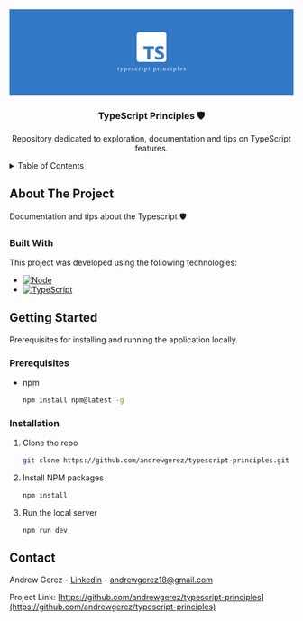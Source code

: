 <div align="center">
  <a href="">
    <img src="src/assets/readme/banner.png" alt="TypeScript Principles Banner">
  </a>
  
  <h3 align="center">TypeScript Principles 🛡️</h3>

  <p align="center">
    Repository dedicated to exploration, documentation and tips on TypeScript features.
  </p>
</div>



<details>
  <summary>Table of Contents</summary>
  <ol>
    <li>
      <a href="#about-the-project">About The Project</a>
      <ul>
        <li><a href="#built-with">Built With</a></li>
      </ul>
    </li>
    <li>
      <a href="#getting-started">Getting Started</a>
      <ul>
        <li><a href="#prerequisites">Prerequisites</a></li>
        <li><a href="#installation">Installation</a></li>
      </ul>
    </li>
  </ol>
</details>


## About The Project
Documentation and tips about the Typescript 🛡️

### Built With

This project was developed using the following technologies:
* [![Node][Node.js]][Node-url]
* [![TypeScript][TypeScript]][TypeScript-url]


## Getting Started

Prerequisites for installing and running the application locally.

### Prerequisites

* npm
  ```sh
  npm install npm@latest -g
  ```

### Installation

1. Clone the repo
   ```sh
   git clone https://github.com/andrewgerez/typescript-principles.git
   ```
2. Install NPM packages
   ```sh
   npm install
   ```
3. Run the local server
   ```
   npm run dev
   ```


## Contact

Andrew Gerez - [Linkedin](https://www.linkedin.com/in/andrewgerez/) - andrewgerez18@gmail.com

Project Link: [https://github.com/andrewgerez/typescript-principles](https://github.com/andrewgerez/typescript-principles)

[Node.js]: https://img.shields.io/badge/Node.js-339933?style=for-the-badge&logo=nodedotjs&logoColor=white
[Node-url]: https://nodejs.org/
[TypeScript]: https://img.shields.io/badge/Typescript-blue?style=for-the-badge&logo=typescript&logoColor=white
[TypeScript-url]: https://www.typescriptlang.org
[Next.js]: https://img.shields.io/badge/next.js-000000?style=for-the-badge&logo=nextdotjs&logoColor=white
[Next-url]: https://nextjs.org/
[React.js]: https://img.shields.io/badge/React-20232A?style=for-the-badge&logo=react&logoColor=61DAFB
[React-url]: https://reactjs.org/
[Laravel.com]: https://img.shields.io/badge/Laravel-FF2D20?style=for-the-badge&logo=laravel&logoColor=white
[Laravel-url]: https://laravel.com
